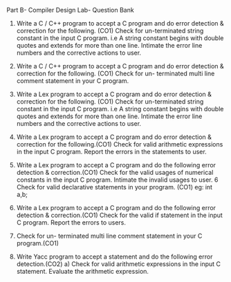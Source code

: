 Part B- Compiler Design Lab- Question Bank

1. Write a C / C++ program to accept a C program and do error detection & correction for the following. (CO1)
   Check for un-terminated string constant in the input C program. i.e A string constant begins with double quotes and extends for more than one line. Intimate the error line numbers and the corrective actions to user.

2. Write a C / C++ program to accept a C program and do error detection & correction for the following. (CO1)
   Check for un- terminated multi line comment statement in your C program.

3. Write a Lex program to accept a C program and do error detection & correction for the following. (CO1)
   Check for un-terminated string constant in the input C program. i.e A string constant begins with double quotes and extends for more than one line. Intimate the error line numbers and the corrective actions to user.

4. Write a Lex program to accept a C program and do error detection & correction for the following.(CO1)
   Check for valid arithmetic expressions in the input C program. Report the errors in the statements to user.

5. Write a Lex program to accept a C program and do the following error detection & correction.(CO1)
   Check for the valid usages of numerical constants in the input C program. Intimate the invalid usages to user.
   6 Check for valid declarative statements in your program. (CO1) eg: int a,b;

6. Write a Lex program to accept a C program and do the following error detection & correction.(CO1)
   Check for the valid if statement in the input C program. Report the errors to users.

7. Check for un- terminated multi line comment statement in your C program.(CO1)

8. Write Yacc program to accept a statement and do the following error detection.(CO2)
   a) Check for valid arithmetic expressions in the input C statement. Evaluate the arithmetic expression.

